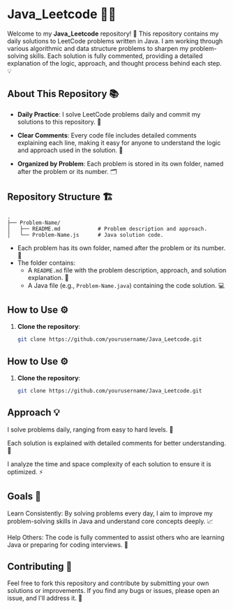 # Java_Leetcode 🧑‍💻

Welcome to my **Java_Leetcode** repository! 🎉 This repository contains my daily solutions to LeetCode problems written in Java. I am working through various algorithmic and data structure problems to sharpen my problem-solving skills. Each solution is fully commented, providing a detailed explanation of the logic, approach, and thought process behind each step. 💡

## About This Repository 📚

- **Daily Practice**:
  I solve LeetCode problems daily and commit my solutions to this repository. 📅
  
- **Clear Comments**:
 Every code file includes detailed comments explaining each line, making it easy for anyone to understand the logic and approach used in the solution. 📝
  
- **Organized by Problem**:
 Each problem is stored in its own folder, named after the problem or its number. 🗂️
  
## Repository Structure 🏗️
```plaintext
.
├── Problem-Name/
│   ├── README.md            # Problem description and approach.
│   └── Problem-Name.js      # Java solution code.
```

- Each problem has its own folder, named after the problem or its number. 🔢
- The folder contains:
  - A `README.md` file with the problem description, approach, and solution explanation. 📖
  - A Java file (e.g., `Problem-Name.java`) containing the code solution. 💻

## How to Use ⚙️
1. **Clone the repository**:
   ```bash
   git clone https://github.com/yourusername/Java_Leetcode.git

## How to Use ⚙️
1. **Clone the repository**:
   ```bash
   git clone https://github.com/yourusername/Java_Leetcode.git

## Approach 💡
I solve problems daily, ranging from easy to hard levels. 💪

Each solution is explained with detailed comments for better understanding. 📝

I analyze the time and space complexity of each solution to ensure it is optimized. ⚡

## Goals 🎯
Learn Consistently: By solving problems every day, I aim to improve my problem-solving skills in Java and understand core concepts deeply. 📈

Help Others: The code is fully commented to assist others who are learning Java or preparing for coding interviews. 💼

## Contributing 🤝
Feel free to fork this repository and contribute by submitting your own solutions or improvements. If you find any bugs or issues, please open an issue, and I'll address it. 🐞
